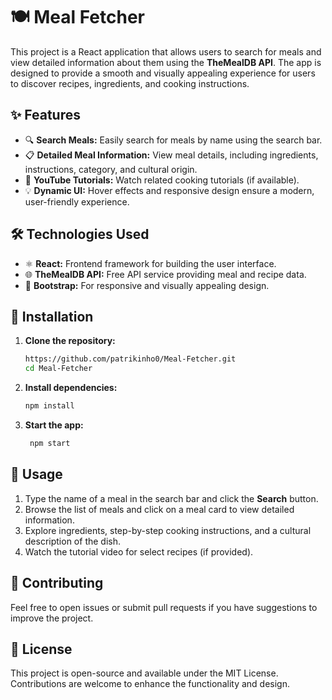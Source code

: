 # 🍽️ Meal Fetcher

This project is a React application that allows users to search for meals and view detailed information about them using the **TheMealDB API**. The app is designed to provide a smooth and visually appealing experience for users to discover recipes, ingredients, and cooking instructions.

## ✨ Features

- 🔍 **Search Meals:** Easily search for meals by name using the search bar.
- 📋 **Detailed Meal Information:** View meal details, including ingredients, instructions, category, and cultural origin.
- 🎥 **YouTube Tutorials:** Watch related cooking tutorials (if available).
- 💡 **Dynamic UI:** Hover effects and responsive design ensure a modern, user-friendly experience.

## 🛠️ Technologies Used

- ⚛️ **React:** Frontend framework for building the user interface.
- 🌐 **TheMealDB API:** Free API service providing meal and recipe data.
- 🎨 **Bootstrap:** For responsive and visually appealing design.

## 🚀 Installation

1. **Clone the repository:**
   ```bash
   https://github.com/patrikinho0/Meal-Fetcher.git
   cd Meal-Fetcher

2. **Install dependencies:**
   ```bash
   npm install
   ```
3. **Start the app:**
   ```bash
    npm start
   ```
## 🎯 Usage

1. Type the name of a meal in the search bar and click the **Search** button.
2. Browse the list of meals and click on a meal card to view detailed information.
3. Explore ingredients, step-by-step cooking instructions, and a cultural description of the dish.
4. Watch the tutorial video for select recipes (if provided).


  ## 🤝 Contributing

  Feel free to open issues or submit pull requests if you have suggestions to improve the project.

## 📄 License

This project is open-source and available under the MIT License. Contributions are welcome to enhance the functionality and design.

